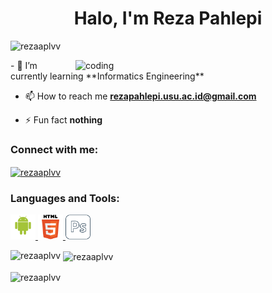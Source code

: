<h1 align="center">Halo, I'm Reza Pahlepi</h1>
<p align="left"> <img src="https://komarev.com/ghpvc/?username=rezaaplvv&label=Profile%20views&color=d4c7d6&style=flat" alt="rezaaplvv" /> </p>
<img align="right" alt="coding" width="400" src="https://camo.githubusercontent.com/19db51af5f90f1b152bc0b9078f5fe97053955be5074f03f17019c70345bdcdb/68747470733a2f2f6d69726f2e6d656469756d2e636f6d2f6d61782f313336302f302a37513379765349765f7430696f4a2d5a2e676966">
- 🌱 I’m currently learning **Informatics Engineering**

- 📫 How to reach me **rezapahlepi.usu.ac.id@gmail.com**

- ⚡ Fun fact **nothing**

<h3 align="left">Connect with me:</h3>
<p align="left">
<a href="https://instagram.com/rezaaplvv" target="blank"><img align="center" src="https://raw.githubusercontent.com/rahuldkjain/github-profile-readme-generator/master/src/images/icons/Social/instagram.svg" alt="rezaaplvv" height="30" width="40" /></a>
</p>

<h3 align="left">Languages and Tools:</h3>
<p align="left"> <a href="https://developer.android.com" target="_blank" rel="noreferrer"> <img src="https://raw.githubusercontent.com/devicons/devicon/master/icons/android/android-original-wordmark.svg" alt="android" width="40" height="40"/> </a> <a href="https://www.w3.org/html/" target="_blank" rel="noreferrer"> <img src="https://raw.githubusercontent.com/devicons/devicon/master/icons/html5/html5-original-wordmark.svg" alt="html5" width="40" height="40"/> </a> <a href="https://www.photoshop.com/en" target="_blank" rel="noreferrer"> <img src="https://raw.githubusercontent.com/devicons/devicon/master/icons/photoshop/photoshop-line.svg" alt="photoshop" width="40" height="40"/> </a> </p>

<p><img align="left" src="https://github-readme-stats.vercel.app/api/top-langs?username=rezaaplvv&show_icons=true&locale=en&layout=compact" alt="rezaaplvv" /></p>

<p>&nbsp;<img align="center" src="https://github-readme-stats.vercel.app/api?username=rezaaplvv&show_icons=true&locale=en" alt="rezaaplvv" /></p>

<p><img align="center" src="https://github-readme-streak-stats.herokuapp.com/?user=rezaaplvv&" alt="rezaaplvv" /></p>
